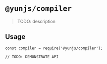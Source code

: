 # `@yunjs/compiler`

> TODO: description

## Usage

```
const compiler = require('@yunjs/compiler');

// TODO: DEMONSTRATE API
```
